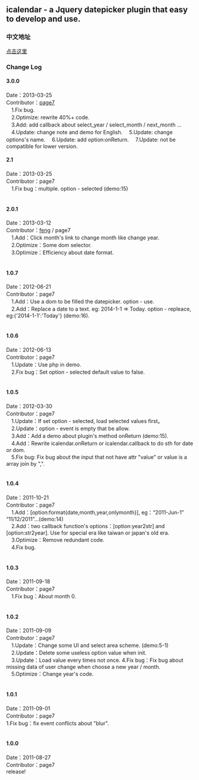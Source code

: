 <h2>icalendar - a Jquery datepicker plugin that easy to develop and use.</h2>

<h3>中文地址</h3>
<a href="http://www.pt-framework.com/project/icalendar/">点击这里</a>
<br />


<h3>Change Log</h3>

<h4>3.0.0</h4>
Date：2013-03-25<br />
Contributor：<a href="http://www.nolanchou.com" target="_blank">page7</a><br />
    　1.Fix bug.<br />
    　2.Optimize: rewrite 40%+ code.<br />
	　3.Add: add callback about select_year / select_month / next_month ...
	　4.Update: change note and demo for English.
	　5.Update: change options's name.
	　6.Update: add option:onReturn.
	　7.Update: not be compatible for lower version.
<br />

<h4>2.1</h4>
Date：2013-03-25<br />
Contributor：page7<br />
    　1.Fix bug：multiple. option - selected (demo:15)<br />
<br />

<h4>2.0.1</h4>
Date：2013-03-12<br />
Contributor：<a href="mailto:ilove908402777@gmail.com">feng</a> / page7<br />
    　1.Add：Click month's link to change month like change year.<br />
    　2.Optimize：Some dom selector.<br />
    　3.Optimize：Efficiency about date format.<br />
<br />

<h4>1.0.7</h4>
Date：2012-06-21<br />
Contributor：page7<br />
    　1.Add：Use a dom to be filled the datepicker. option - use. <br />
    　2.Add：Replace a date to a text. eg: 2014-1-1 => Today. option - repleace, eg:{'2014-1-1':'Today'} (demo:16).<br />
<br />

<h4>1.0.6</h4>
Date：2012-06-13<br />
Contributor：page7<br />
    　1.Update：Use php in demo.<br />
    　2.Fix bug：Set option - selected default value to false.<br />
<br />

<h4>1.0.5</h4>
Date：2012-03-30<br />
Contributor：page7<br />
    　1.Update：If set option - selected, load selected values first。<br />
    　2.Update：option - event is empty that be allow.<br />
    　3.Add：Add a demo about plugin's method onReturn (demo:15).<br />
    　4.Add：Rewrite icalendar.onReturn or icalendar.callback to do sth for date or dom.<br />
    　5.Fix bug: Fix bug about the input that not have attr "value" or value is a array join by ",".<br />
<br />

<h4>1.0.4</h4>
Date：2011-10-21<br />
Contributor：page7<br />
    　1.Add：[option:format{date,month,year,onlymonth}], eg：“2011-Jun-1” “11/12/2011”...(demo:14)<br />
    　2.Add：two callback function's options：[option:year2str] and [option:str2year]. Use for special era like taiwan or japan's old era.<br />
    　3.Optimize：Remove redundant code.<br />
    　4.Fix bug.<br />
<br />

<h4>1.0.3</h4>
Date：2011-09-18<br />
Contributor：page7<br />
    　1.Fix bug：About month 0.<br />
<br />

<h4>1.0.2</h4>
Date：2011-09-09<br />
Contributor：page7<br />
    　1.Update：Change some UI and select area scheme. (demo:5-1)<br />
    　2.Update：Delete some useless option value when init.<br />
    　3.Update：Load value every times not once.
	  4.Fix bug：Fix bug about missing data of user change when choose a new year / month.<br />
    　5.Optimize：Change year's code.<br />
<br />

<h4>1.0.1</h4>
Date：2011-09-01<br />
Contributor：page7<br />
    1.Fix bug：fix event conflicts about "blur".<br />
<br />

<h4>1.0.0</h4>
Date：2011-08-27<br />
Contributor：page7<br />
    release!<br />